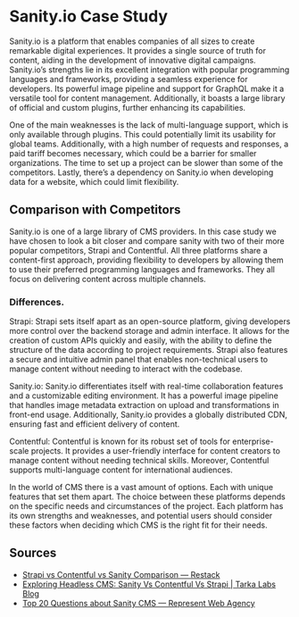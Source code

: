 # Sanity.io Case Study

Sanity.io is a platform that enables companies of all sizes to create remarkable digital experiences. It provides a single source of truth for content, aiding in the development of innovative digital campaigns. Sanity.io’s strengths lie in its excellent integration with popular programming languages and frameworks, providing a seamless experience for developers. Its powerful image pipeline and support for GraphQL make it a versatile tool for content management. Additionally, it boasts a large library of official and custom plugins, further enhancing its capabilities.

One of the main weaknesses is the lack of multi-language support, which is only available through plugins. This could potentially limit its usability for global teams. Additionally, with a high number of requests and responses, a paid tariff becomes necessary, which could be a barrier for smaller organizations. The time to set up a project can be slower than some of the competitors. Lastly, there’s a dependency on Sanity.io when developing data for a website, which could limit flexibility.

## Comparison with Competitors

Sanity.io is one of a large library of CMS providers. In this case study we have chosen to look a bit closer and compare sanity with two of their more popular competitors, Strapi and Contentful.
All three platforms share a content-first approach, providing flexibility to developers by allowing them to use their preferred programming languages and frameworks. They all focus on delivering content across multiple channels.

### Differences.

Strapi: Strapi sets itself apart as an open-source platform, giving developers more control over the backend storage and admin interface. It allows for the creation of custom APIs quickly and easily, with the ability to define the structure of the data according to project requirements. Strapi also features a secure and intuitive admin panel that enables non-technical users to manage content without needing to interact with the codebase.

Sanity.io: Sanity.io differentiates itself with real-time collaboration features and a customizable editing environment. It has a powerful image pipeline that handles image metadata extraction on upload and transformations in front-end usage. Additionally, Sanity.io provides a globally distributed CDN, ensuring fast and efficient delivery of content.

Contentful: Contentful is known for its robust set of tools for enterprise-scale projects. It provides a user-friendly interface for content creators to manage content without needing technical skills. Moreover, Contentful supports multi-language content for international audiences.

In the world of CMS there is a vast amount of options. Each with unique features that set them apart. The choice between these platforms depends on the specific needs and circumstances of the project. Each platform has its own strengths and weaknesses, and potential users should consider these factors when deciding which CMS is the right fit for their needs.

## Sources

- [Strapi vs Contentful vs Sanity Comparison — Restack](https://www.restack.io/docs/strapi-knowledge-strapi-vs-contentful-vs-sanity)
- [Exploring Headless CMS: Sanity Vs Contentful Vs Strapi | Tarka Labs Blog](https://blog.tarkalabs.com/exploring-headless-cms-f94466b765a2)
- [Top 20 Questions about Sanity CMS — Represent Web Agency](https://www.represent.no/articles/frequently-asked-questions-about-sanity-cms)
